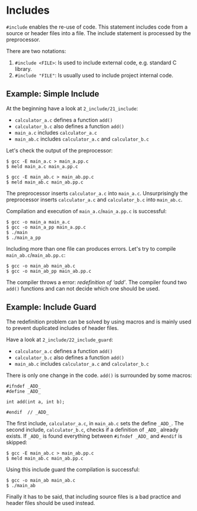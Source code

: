 Includes
========

`#include` enables the re-use of code. This statement includes code from a source or header files into a file. The include statement is processed by the preprocessor.

There are two notations:

1. `#include <FILE>`: Is used to include external code, e.g. standard C library.
2. `#include "FILE"`: Is usually used to include project internal  code.

Example: Simple Include
-----------------------

At the beginning have a look at `2_include/21_include`:

* `calculator_a.c` defines a function `add()`
* `calculator_b.c` also defines a function `add()`
* `main_a.c` includes `calculator_a.c`
* `main_ab.c` includes `calculator_a.c` and `calculator_b.c`

Let's check the output of the preprocessor:

    $ gcc -E main_a.c > main_a.pp.c
    $ meld main_a.c main_a.pp.c

    $ gcc -E main_ab.c > main_ab.pp.c
    $ meld main_ab.c main_ab.pp.c

The preprocessor inserts `calculator_a.c` into `main_a.c`. Unsurprisingly the preprocessor inserts `calculator_a.c` and `calculator_b.c` into `main_ab.c`.

Compilation and execution of `main_a.c`/`main_a.pp.c` is successful:

    $ gcc -o main_a main_a.c
    $ gcc -o main_a_pp main_a.pp.c
    $ ./main
    $ ./main_a_pp

Including more than one file can produces errors. Let's try to compile `main_ab.c`/`main_ab.pp.c`:

    $ gcc -o main_ab main_ab.c
    $ gcc -o main_ab_pp main_ab.pp.c

The compiler throws a error: _redefinition of ‘add’_. The compiler found two `add()` functions and can not decide which one should be used.


Example: Include Guard
----------------------

The redefinition problem can be solved by using macros and is mainly used to prevent duplicated includes of header files.

Have a look at `2_include/22_include_guard`:

* `calculator_a.c` defines a function `add()`
* `calculator_b.c` also defines a function `add()`
* `main_ab.c` includes `calculator_a.c` and `calculator_b.c`

There is only one change in the code. `add()` is surrounded by some macros:

    #ifndef _ADD_
    #define _ADD_

    int add(int a, int b);

    #endif  // _ADD_

The first include, `calculator_a.c`, in `main_ab.c` sets the define `_ADD_`. The second include, `calculator_b.c`, checks if a definition of `_ADD_` already exists. If `_ADD_` is found everything between `#ifndef _ADD_` and `#endif` is skipped:

    $ gcc -E main_ab.c > main_ab.pp.c
    $ meld main_ab.c main_ab.pp.c

Using this include guard the compilation is successful:

    $ gcc -o main_ab main_ab.c
    $ ./main_ab

Finally it has to be said, that including source files is a bad practice and header files should be used instead.
